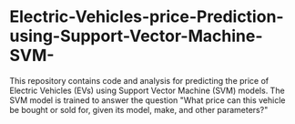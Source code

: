 # Electric-Vehicles-price-Prediction-using-Support-Vector-Machine-SVM-
This repository contains code and analysis for predicting the price of Electric Vehicles (EVs) using Support Vector Machine (SVM) models. The SVM model is trained to answer the question "What price can this vehicle be bought or sold for, given its model, make, and other parameters?"
